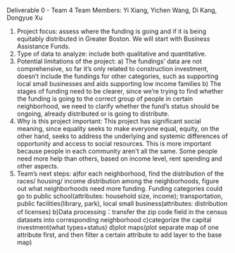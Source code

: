 Deliverable 0 - Team 4
Team Members: Yi Xiang, Yichen Wang, Di Kang, Dongyue Xu

1. Project focus: assess where the funding is going and if it is being equitably distributed in Greater Boston. We will start with Business Assistance Funds. 
2. Type of data to analyze: include both qualitative and quantitative. 
3. Potential limitations of the project: 
   a) The fundings’ data are not comprehensive, so far it’s only related to construction investment, doesn’t include the fundings for other categories, such as supporting local small businesses and aids supporting low income families
   b) The stages of funding need to be clearer, since we’re trying to find whether the funding is going to the correct group of people in certain neighborhood, we need to clarify whether the fund’s status should be ongoing, already distributed or is going to distribute. 
4. Why is this project important:
This project has significant social meaning, since equality seeks to make everyone equal, equity, on the other hand, seeks to address the underlying and systemic differences of opportunity and access to social resources. This is more important because people in each community aren't all the same. Some people need more help than others, based on income level, rent spending and other aspects.
5. Team’s next steps:
   a)for each neighborhood, find the distribution of the races/ housing/ income distribution among the neighborhoods, figure out what neighborhoods need more funding. Funding categories could go to public school(attributes: household size, income); 
transportation, public facilities(library, park), 
local small business(attributes: distribution of licenses)
   b)Data processing：transfer the zip code field in the census datasets into corresponding neighborhood
   c)categorize the capital investment(what types+status)
   d)plot maps(plot separate map of one attribute first, and then filter a certain attribute to add layer to the base map)
   




